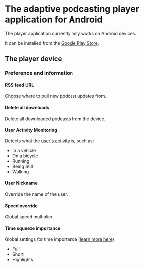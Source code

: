 # The adaptive podcasting player application for Android

The player application currently only works on Android devices.

It can be installed from the [Google Play Store](https://play.google.com/store/apps/details?id=uk.co.bbc.perceptivepodcasts).

## The player device

### Preference and information

#### RSS feed URL

Choose where to pull new podcast updates from.

#### Delete all downloads

Delete all downloaded podcasts from the device.

#### User Activity Monitoring

Detects what the [user's activity](https://developer.android.com/guide/topics/location/transitions) is, such as:

* In a vehicle
* On a bicycle
* Running
* Being Still
* Walking

#### User Nickname

Override the name of the user.

#### Speed override

Global speed multiplier.

#### Time squeeze importance

Global settings for time importance ([learn more here](https://www.bbc.co.uk/rd/publications/research-395-object-based-audio-adaptive-personalisable-narrative-metadata-hearing))

* Full
* Short
* Highlights
